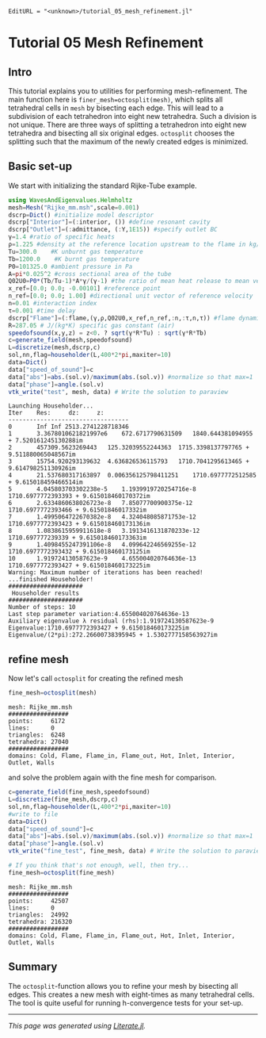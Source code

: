 ```@meta
EditURL = "<unknown>/tutorial_05_mesh_refinement.jl"
```

# Tutorial 05 Mesh Refinement

## Intro
This tutorial explains you to utilities for performing mesh-refinement.
The main function here is `finer_mesh=octosplit(mesh)`, which splits all
tetrahedral cells in `mesh` by bisecting each edge. This will lead to a
subdivision of each tetrahedron into eight new tetrahedra. Such a division is
not unique. There are three ways of splitting a tetrahedron into eight new
tetrahedra and bisecting all six original edges. `octosplit` chooses the
splitting such that the maximum of the newly created edges is minimized.

## Basic set-up

We start with initializing the standard Rijke-Tube example.

```julia
using WavesAndEigenvalues.Helmholtz
mesh=Mesh("Rijke_mm.msh",scale=0.001)
dscrp=Dict() #initialize model descriptor
dscrp["Interior"]=(:interior, ()) #define resonant cavity
dscrp["Outlet"]=(:admittance, (:Y,1E15)) #specify outlet BC
γ=1.4 #ratio of specific heats
ρ=1.225 #density at the reference location upstream to the flame in kg/m^3
Tu=300.0    #K unburnt gas temperature
Tb=1200.0    #K burnt gas temperature
P0=101325.0 #ambient pressure in Pa
A=pi*0.025^2 #cross sectional area of the tube
Q02U0=P0*(Tb/Tu-1)*A*γ/(γ-1) #the ratio of mean heat release to mean velocity Q02U0
x_ref=[0.0; 0.0; -0.00101] #reference point
n_ref=[0.0; 0.0; 1.00] #directional unit vector of reference velocity
n=0.01 #interaction index
τ=0.001 #time delay
dscrp["Flame"]=(:flame,(γ,ρ,Q02U0,x_ref,n_ref,:n,:τ,n,τ)) #flame dynamics
R=287.05 # J/(kg*K) specific gas constant (air)
speedofsound(x,y,z) = z<0. ? sqrt(γ*R*Tu) : sqrt(γ*R*Tb)
c=generate_field(mesh,speedofsound)
L=discretize(mesh,dscrp,c)
sol,nn,flag=householder(L,400*2*pi,maxiter=10)
data=Dict()
data["speed_of_sound"]=c
data["abs"]=abs.(sol.v)/maximum(abs.(sol.v)) #normalize so that max=1
data["phase"]=angle.(sol.v)
vtk_write("test", mesh, data) # Write the solution to paraview
```

```
Launching Householder...
Iter    Res:     dz:     z:
----------------------------------
0		Inf	Inf	2513.2741228718346
1		3.3678010621821997e6	672.6717790631509	1840.644381094955 + 7.520161245130288im
2		457309.5623269443	125.32039552244363	1715.3398137797765 + 9.511880065048567im
3		15754.920293139632	4.636826536115793	1710.7041295613465 + 9.614798251130926im
4		21.537680317163897	0.006356125798411251	1710.6977772512585 + 9.615018459466514im
5		4.045803703302238e-5	1.1939919720254716e-8	1710.6977772393393 + 9.615018460170372im
6		2.6334860638026723e-8	7.85077700900375e-12	1710.6977772393466 + 9.61501846017332im
7		1.4995064722670382e-8	4.324048085871753e-12	1710.6977772393423 + 9.615018460173136im
8		1.0838615959911618e-8	3.1913416131870233e-12	1710.697777239339 + 9.615018460173363im
9		1.4098455247391106e-8	4.099642246569255e-12	1710.6977772393432 + 9.615018460173125im
10		1.919724130587623e-9	4.655004020764636e-13	1710.6977772393427 + 9.615018460173225im
Warning: Maximum number of iterations has been reached!
...finished Householder!
#####################
 Householder results 
#####################
Number of steps: 10
Last step parameter variation:4.655004020764636e-13
Auxiliary eigenvalue λ residual (rhs):1.919724130587623e-9
Eigenvalue:1710.6977772393427 + 9.615018460173225im
Eigenvalue/(2*pi):272.26600738395945 + 1.5302777158563927im

```

## refine mesh
Now let's call `octosplit` for creating the refined mesh

```julia
fine_mesh=octosplit(mesh)
```

```
mesh: Rijke_mm.msh
#################
points:     6172
lines:      0
triangles:  6248
tetrahedra: 27040
#################
domains: Cold, Flame, Flame_in, Flame_out, Hot, Inlet, Interior, Outlet, Walls
```

and solve the problem again with the fine mesh for comparison.

```julia
c=generate_field(fine_mesh,speedofsound)
L=discretize(fine_mesh,dscrp,c)
sol,nn,flag=householder(L,400*2*pi,maxiter=10)
#write to file
data=Dict()
data["speed_of_sound"]=c
data["abs"]=abs.(sol.v)/maximum(abs.(sol.v)) #normalize so that max=1
data["phase"]=angle.(sol.v)
vtk_write("fine_test", fine_mesh, data) # Write the solution to paraview

# If you think that's not enough, well, then try...
fine_mesh=octosplit(fine_mesh)
```

```
mesh: Rijke_mm.msh
#################
points:     42507
lines:      0
triangles:  24992
tetrahedra: 216320
#################
domains: Cold, Flame, Flame_in, Flame_out, Hot, Inlet, Interior, Outlet, Walls
```

## Summary

The `octosplit`-function allows you to refine your mesh by bisecting all edges.
This creates a new mesh with eight-times as many tetrahedral cells. The tool is
quite useful for running h-convergence tests for your set-up.

---

*This page was generated using [Literate.jl](https://github.com/fredrikekre/Literate.jl).*

